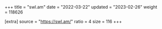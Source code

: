 +++
title = "swl.am"
date = "2022-03-22"
updated = "2023-02-26"
weight = 118626

[extra]
source = "https://swl.am/"
ratio = 4
size = 116
+++
